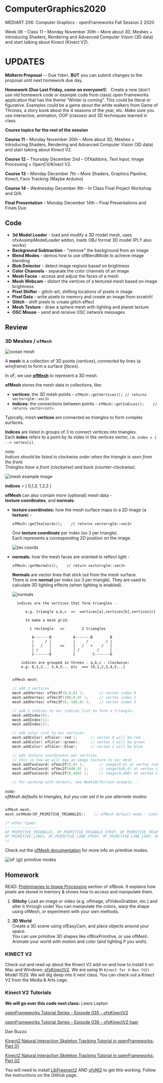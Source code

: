 # ComputerGraphics2020

MEDIART 206: Computer Graphics - openFrameworks
Fall Session 2 2020  

Week 06 - Class 11 – Monday November 30th – More about 3D, Meshes + introducing Shaders, Rendering and Advanced Computer Vision (3D data) and start talking about Kinect (Kinect V2).

# UPDATES

**Midterm Proposal** -- Due  ```TODAY```, **BUT** you can submit changes to the proposal until next homework due day.

**Homework (Due Last Friday, come on everyone!):**
 
Create a new (don’t use old homework code or example code from class) open Frameworks application that has the theme “Winter is coming”. This could be literal or figurative. Examples could be a game about the white walkers from Game of Thrones, a story book about the 4 seasons of the year, etc. Make sure you use interactive, animation, OOP (classes) and 3D techniques learned in class.

**Course topics for the rest of the session**

**Course 11** – Monday November 30th – More about 3D, Meshes + introducing Shaders, Rendering and Advanced Computer Vision (3D data) and start talking about Kinect V2.

**Course 12** – Thursday December 2nd – OfXaddons, Text Input, Image Processing + OpenCV/Kinect V2.

**Course 13** – Monday December 7th – More Shaders, Graphics Pipeline, Kinect, Face Tracking (Maybe Arduino)

**Course 14** – Wednesday December 9th - In Class Final Project Workshop and Q/A.

**Final Presentation** – Monday December 14th – Final Presentations and Finals Due.

## Code

 - **3d Model Loader**  - load and modify a 3D model mesh, uses ofxAssimpModelLoader addon, loads OBJ format 3D model (PLY also works)
- **Background Subtraction**  - "remove" the background from an image
- **Blend Modes**  - demos how to use ofBlendMode to achieve image blending
- **Blob Detector**  - detect image regions based on brightness
- **Color Channels** - separate the color channels of an image
- **Mesh Faces** - access and adjust the faces of a mesh
- **Mesh Webcam** - distort the vertices of a textured mesh based on image brightness
- **Pixel Shifter** - glitch-art, shifting locations of pixels in image
- **Pixel Data** - write pixels to memory and create an image from scratch!
- **Glitch** - shift pixels to create glitch effect
- **Mesh Texture** -  draw a sphere mesh with lighting and planet texture
- **OSC Mouse** - send and receive OSC network messages

## Review

### 3D Meshes / `ofMesh`

![ocean mesh](https://www.keithlantz.net/wp-content/uploads/2011/10/waves_dft_lines.jpg)

A **mesh** is a collection of 3D points (_vertices_), connected by lines (a _wireframe_) to form a surface (_faces_).  

In oF, we use **[ofMesh](https://openframeworks.cc/documentation/3d/ofMesh)** to represent a 3D mesh. 

**ofMesh** stores the mesh data in collections, like:

  - **vertices:** the 3D mesh points - `ofMesh::getVertices(); // returns vector<glm::vec3>`
  - **indices:** the connections between points - `ofMesh::getIndices();    // returns vector<int>`

Typically, mesh **vertices** are connected as _triangles_ to form complex surfaces.

**Indices** are listed in groups of 3 to connect vertices into triangles.  
Each **index** refers to a point by its index in the vertices vector, i.e. `index = i --> vertex[i]`.  

_note:  
Indices should be listed in clockwise order when the triangle is seen from the front.  
Triangles have a front (clockwise) and back (counter-clockwise)._

![mesh example image](square_mesh_triangles.png)

**indices** = [ 0,1,3, 1,2,3 ]


**ofMesh** can also contain more (optional) mesh data -  
**texture coordinates**, and **normals**:  

  - **texture coordinates:** how the mesh surface maps to a 2D image (a **texture**) -  

    `ofMesh::getTexCoords();    // returns vector<glm::vec2>`
    
    One **texture coordinate** per index (so 3 per triangle).  
    Each represents a corresponding 2D position on the image.

    ![tex coords](http://www.c-jump.com/bcc/common/Talk3/OpenGL/Wk07_texture/const_images/texturemapping.png)

  - **normals:** how the mesh faces are oriented to reflect light -  

      `ofMesh::getNormals();    // return vector<glm::vec3>` 

    **Normals** are vector lines that stick out from the mesh surface.  
    There is one **normal** per index (so 3 per triangle).
    They are used to calculate 3D lighting effects (when lighting is enabled).

    ![normals](normals.png)
    
    ```
      indices are the vertices that form triangles -

          e.g. triangle a,b,c  =>  vertices[a],vertices[b],vertices[c]

          to make a mesh grid:

            1 rectangle   =>        2 triangles

             A-------B          A-------B        B
             |     / |          |     /        / |
             |   /   |    =>    |   /   +    /   |
             | /     |          | /        /     |
             C-------D          C        C-------D

        indices are grouped in threes - a,b,c - clockwise:
        e.g: 0,1,2... 3,4,5... etc  ==> [0,1,2,3,4,5...]
        
    ```

    ```c++
    ofMesh mesh;

    // add 3 vertices
    mesh.addVertex( ofVec3f(0,0,0) );       // vertex index 0
    mesh.addVertex( ofVec3f(100,0,0) );     // vertex index 1
    mesh.addVertex( ofVec3f(0,-100,0) );    // vertex index 3

    // add 3 indices to our indices list to form a triangle:
    mesh.addIndex(0);
    mesh.addIndex(1);
    mesh.addIndex(2);

    // add color tint to our vertices
    mesh.addColor( ofColor::red );      // vertex 0 will be red
    mesh.addColor( ofColor::green);     // vertex 1 will be green
    mesh.addColor( ofColor::blue);      // vertex 2 will be blue

    // add texture coordinates per vertices
    // this is how we will map an image texture to our mesh
    mesh.addTexCoord( ofVec2f(0,0) );       // image(0,0) at vertex index 0
    mesh.addTexCoord( ofVec2f(640,0) );     // image(640,0) at vertex index 1
    mesh.addTexCoord( ofVec2f(0,480) );     // image(0,480) at vertex index 2

    // for working with normals, see Week10/Terrain example...

    ```

_note:  
ofMesh defaults to triangles, but you can set it to use alternate modes:_

```c++

ofMesh mesh;
mesh.setMode(OF_PRIMITIVE_TRIANGLES);    // ofMesh default mode - individual triangles

/* other types:
---------------
OF_PRIMITIVE_TRIANGLES, OF_PRIMITIVE_TRIANGLE_STRIP, OF_PRIMITIVE_TRIANGLE_FAN, 
OF_PRIMITIVE_LINES, OF_PRIMITIVE_LINE_STRIP, OF_PRIMITIVE_LINE_LOOP, OF_PRIMITIVE_POINTS
*/
```
Check out the [ofMesh documentation](https://openframeworks.cc/documentation/3d/ofMesh/) for more info on primitive modes.

![oF (gl) primitive modes](of_primitive_modes.png)


## Homework

READ:  [Preliminaries to Image Processing](http://openframeworks.cc/ofBook/chapters/image_processing_computer_vision.html#preliminariestoimageprocessing) section of ofBook.  It explains how pixels are stored in memory & shows how to access and manipulate them.

1.  **Glitchy**
  Load an image or video (e.g. ofImage, ofVideoGrabber, etc.) and alter it through code! You can manipulate the colors, warp the shape using ofMesh, or experiment with your own methods.

2.  **3D World**  
  Create a 3D scene using ofEasyCam, and place objects around your space.  
  You can use primitive 3D shapes like ofBoxPrimitive, or use ofMesh.  
  Animate your world with motion and color (and lighting if you wish).


### KINECT V2

Check out and read up about the Kinect V2 add-on and how to install it on Mac and Windows: [ofxKinectV2](https://github.com/ofTheo/ofxKinectV2). We are using th ```Kinect for X-Box (V2)``` Model 1520. We will dig deep into it next class. You can check out a Kinect V2 from the Media & Arts cage.

### Kinect V2 Tutorials

**We will go over this code next class:**
Lewis Lepton

[openFrameworks Tutorial Series - Episode 035 - ofxKinectV2](https://www.youtube.com/watch?v=yeBcKppa9UM)

[openFrameworks Tutorial Series - Episode 036 - ofxKinectV2 haar](https://youtu.be/YCduMQTZq_w)

Dan Buzzo

[Kinect2 Natural Interaction Skeleton Tracking Tutorial in openFrameworks: Part 01](https://www.youtube.com/watch?v=HF74L-DvCUE)

[Kinect2 Natural Interaction Skeleton Tracking Tutorial in openFrameworks: Part 02](https://www.youtube.com/watch?v=Hn_onMOUcno)

You will need to install [LibFreenect2](https://github.com/OpenKinect/libfreenect2/) AND [ofxNI2](https://github.com/roymacdonald/ofxNI2 ) to get this working. Follow the instructions on the GitHub page. 

